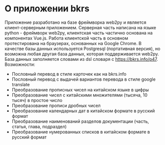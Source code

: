 # О приложении bkrs
Приложение разработано на базе фреймворка web2py и является клиент-серверным приложением.
Серверная часть написана на языке python - фреймворк web2py, клиентская часть частично основана на компонентах Vue.js.
Работа клиентской часть в основном протестирована на браузерах, основанных на Google Chrome.
В качестве базы данных используется Postgresql (портативная версия), но возможна любая другая база данных, которая поддерживается web2py.
База данных заполняется словами из dsl словаря с https://bkrs.info/p47.
Возможности:
* Пословный перевод в стиле карточек как на bkrs.info
* Пословный перевод с выдачей вариантов перевода в стиле google translate
* Преобразование прописных чисел на китайском языке в цифры
* Преобразование чисел с китайскими множителями (тысяча, 10 тысяч) в простое число
* Преобразование прописи дробных чисел
* Преобразование календарных дат в китайском формате в русский формат
* Преобразование наименований разделов документации (часть, статья, глава, подраздел)
* Преобразование нумерованных списков в китайском формате в русский формат

